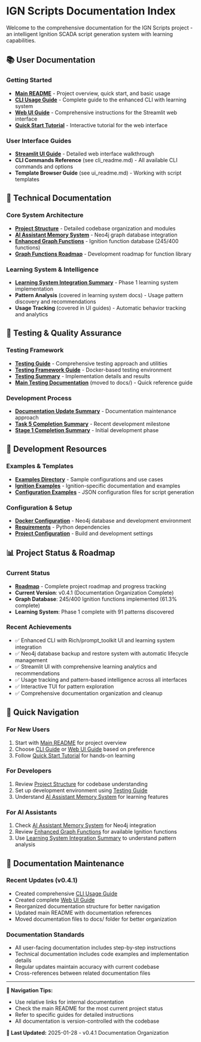 # IGN Scripts Documentation Index

Welcome to the comprehensive documentation for the IGN Scripts project - an intelligent Ignition SCADA script generation system with learning capabilities.

## 📚 User Documentation

### Getting Started
- **[Main README](../README.md)** - Project overview, quick start, and basic usage
- **[CLI Usage Guide](cli_readme.md)** - Complete guide to the enhanced CLI with learning system
- **[Web UI Guide](ui_readme.md)** - Comprehensive instructions for the Streamlit web interface
- **[Quick Start Tutorial](streamlit_ui_guide.md)** - Interactive tutorial for the web interface

### User Interface Guides
- **[Streamlit UI Guide](streamlit_ui_guide.md)** - Detailed web interface walkthrough
- **CLI Commands Reference** (see cli_readme.md) - All available CLI commands and options
- **Template Browser Guide** (see ui_readme.md) - Working with script templates

## 🔧 Technical Documentation

### Core System Architecture
- **[Project Structure](project_structure.md)** - Detailed codebase organization and modules
- **[AI Assistant Memory System](ai_assistant_memory_system.md)** - Neo4j graph database integration
- **[Enhanced Graph Functions](enhanced_graph_functions_README.md)** - Ignition function database (245/400 functions)
- **[Graph Functions Roadmap](enhanced_graph_functions_roadmap.md)** - Development roadmap for function library

### Learning System & Intelligence
- **[Learning System Integration Summary](LEARNING_SYSTEM_INTEGRATION_SUMMARY.md)** - Phase 1 learning system implementation
- **Pattern Analysis** (covered in learning system docs) - Usage pattern discovery and recommendations
- **Usage Tracking** (covered in UI guides) - Automatic behavior tracking and analytics

## 🧪 Testing & Quality Assurance

### Testing Framework
- **[Testing Guide](testing_guide.md)** - Comprehensive testing approach and utilities
- **[Testing Framework Guide](testing_framework_guide.md)** - Docker-based testing environment
- **[Testing Summary](TESTING_SUMMARY.md)** - Implementation details and results
- **[Main Testing Documentation](../TESTING.md)** (moved to docs/) - Quick reference guide

### Development Process
- **[Documentation Update Summary](DOCUMENTATION_UPDATE_SUMMARY.md)** - Documentation maintenance approach
- **[Task 5 Completion Summary](TASK_5_COMPLETION_SUMMARY.md)** - Recent development milestone
- **[Stage 1 Completion Summary](stage1_completion_summary.md)** - Initial development phase

## 🚀 Development Resources

### Examples & Templates
- **[Examples Directory](examples/)** - Sample configurations and use cases
- **[Ignition Examples](ignition/)** - Ignition-specific documentation and examples
- **[Configuration Examples](../examples/)** - JSON configuration files for script generation

### Configuration & Setup
- **[Docker Configuration](../docker-compose.yml)** - Neo4j database and development environment
- **[Requirements](../requirements.txt)** - Python dependencies
- **[Project Configuration](../pyproject.toml)** - Build and development settings

## 📊 Project Status & Roadmap

### Current Status
- **[Roadmap](roadmap.md)** - Complete project roadmap and progress tracking
- **Current Version**: v0.4.1 (Documentation Organization Complete)
- **Graph Database**: 245/400 Ignition functions implemented (61.3% complete)
- **Learning System**: Phase 1 complete with 91 patterns discovered

### Recent Achievements
- ✅ Enhanced CLI with Rich/prompt_toolkit UI and learning system integration
- ✅ Neo4j database backup and restore system with automatic lifecycle management
- ✅ Streamlit UI with comprehensive learning analytics and recommendations
- ✅ Usage tracking and pattern-based intelligence across all interfaces
- ✅ Interactive TUI for pattern exploration
- ✅ Comprehensive documentation organization and cleanup

## 🎯 Quick Navigation

### For New Users
1. Start with [Main README](../README.md) for project overview
2. Choose [CLI Guide](cli_readme.md) or [Web UI Guide](ui_readme.md) based on preference
3. Follow [Quick Start Tutorial](streamlit_ui_guide.md) for hands-on learning

### For Developers
1. Review [Project Structure](project_structure.md) for codebase understanding
2. Set up development environment using [Testing Guide](testing_guide.md)
3. Understand [AI Assistant Memory System](ai_assistant_memory_system.md) for learning features

### For AI Assistants
1. Check [AI Assistant Memory System](ai_assistant_memory_system.md) for Neo4j integration
2. Review [Enhanced Graph Functions](enhanced_graph_functions_README.md) for available Ignition functions
3. Use [Learning System Integration Summary](LEARNING_SYSTEM_INTEGRATION_SUMMARY.md) to understand pattern analysis

## 🔄 Documentation Maintenance

### Recent Updates (v0.4.1)
- Created comprehensive [CLI Usage Guide](cli_readme.md)
- Created complete [Web UI Guide](ui_readme.md)
- Reorganized documentation structure for better navigation
- Updated main README with documentation references
- Moved documentation files to docs/ folder for better organization

### Documentation Standards
- All user-facing documentation includes step-by-step instructions
- Technical documentation includes code examples and implementation details
- Regular updates maintain accuracy with current codebase
- Cross-references between related documentation files

---

**📍 Navigation Tips:**
- Use relative links for internal documentation
- Check the main README for the most current project status
- Refer to specific guides for detailed instructions
- All documentation is version-controlled with the codebase

**🔄 Last Updated:** 2025-01-28 - v0.4.1 Documentation Organization
